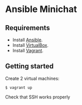 # Ansible Minichat

## Requirements

- Install [Ansible](http://docs.ansible.com/ansible/latest/intro_installation.html).
- Install [VirtualBox](https://www.virtualbox.org/wiki/Downloads).
- Install [Vagrant](https://www.vagrantup.com/docs/installation).

## Getting started
Create 2 virtual machines:

```
$ vagrant up
```

Check that SSH works properly

